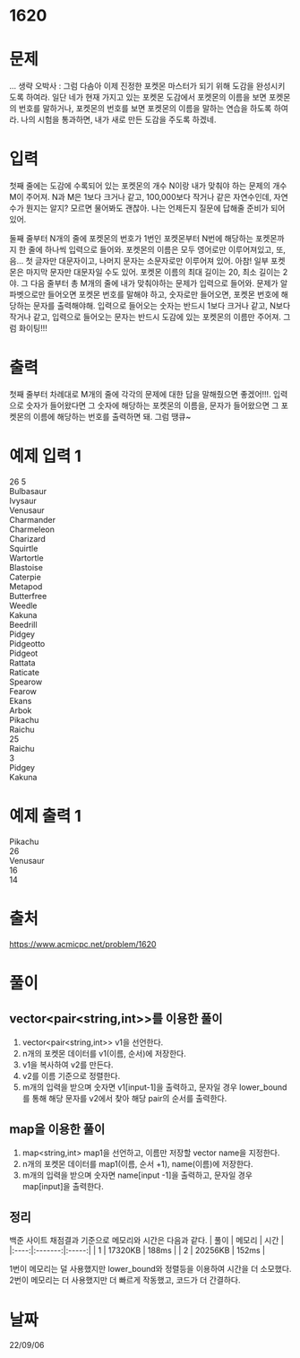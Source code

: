 # 1620

# 문제
... 생략
오박사 : 그럼 다솜아 이제 진정한 포켓몬 마스터가 되기 위해 도감을 완성시키도록 하여라. 일단 네가 현재 가지고 있는 포켓몬 도감에서 포켓몬의 이름을 보면 포켓몬의 번호를 말하거나, 포켓몬의 번호를 보면 포켓몬의 이름을 말하는 연습을 하도록 하여라. 나의 시험을 통과하면, 내가 새로 만든 도감을 주도록 하겠네.

# 입력
첫째 줄에는 도감에 수록되어 있는 포켓몬의 개수 N이랑 내가 맞춰야 하는 문제의 개수 M이 주어져. N과 M은 1보다 크거나 같고, 100,000보다 작거나 같은 자연수인데, 자연수가 뭔지는 알지? 모르면 물어봐도 괜찮아. 나는 언제든지 질문에 답해줄 준비가 되어있어.

둘째 줄부터 N개의 줄에 포켓몬의 번호가 1번인 포켓몬부터 N번에 해당하는 포켓몬까지 한 줄에 하나씩 입력으로 들어와. 포켓몬의 이름은 모두 영어로만 이루어져있고, 또, 음... 첫 글자만 대문자이고, 나머지 문자는 소문자로만 이루어져 있어. 아참! 일부 포켓몬은 마지막 문자만 대문자일 수도 있어. 포켓몬 이름의 최대 길이는 20, 최소 길이는 2야. 그 다음 줄부터 총 M개의 줄에 내가 맞춰야하는 문제가 입력으로 들어와. 문제가 알파벳으로만 들어오면 포켓몬 번호를 말해야 하고, 숫자로만 들어오면, 포켓몬 번호에 해당하는 문자를 출력해야해. 입력으로 들어오는 숫자는 반드시 1보다 크거나 같고, N보다 작거나 같고, 입력으로 들어오는 문자는 반드시 도감에 있는 포켓몬의 이름만 주어져. 그럼 화이팅!!!

# 출력
첫째 줄부터 차례대로 M개의 줄에 각각의 문제에 대한 답을 말해줬으면 좋겠어!!!. 입력으로 숫자가 들어왔다면 그 숫자에 해당하는 포켓몬의 이름을, 문자가 들어왔으면 그 포켓몬의 이름에 해당하는 번호를 출력하면 돼. 그럼 땡큐~

# 예제 입력 1 
26 5  
Bulbasaur  
Ivysaur  
Venusaur  
Charmander  
Charmeleon  
Charizard  
Squirtle  
Wartortle  
Blastoise  
Caterpie  
Metapod  
Butterfree  
Weedle  
Kakuna  
Beedrill  
Pidgey  
Pidgeotto  
Pidgeot  
Rattata  
Raticate  
Spearow  
Fearow  
Ekans  
Arbok  
Pikachu  
Raichu  
25  
Raichu  
3  
Pidgey  
Kakuna  

# 예제 출력 1 
Pikachu  
26  
Venusaur  
16  
14  
 
# 출처 
https://www.acmicpc.net/problem/1620

# 풀이
## vector<pair<string,int>>를 이용한 풀이
1. vector<pair<string,int>> v1을 선언한다.
2. n개의 포켓몬 데이터를 v1(이름, 순서)에 저장한다.
3. v1을 복사하여 v2를 만든다.
4. v2를 이름 기준으로 정렬한다.
5. m개의 입력을 받으며 숫자면 v1[input-1]을 출력하고, 문자일 경우 lower_bound를 통해 해당 문자를 v2에서 찾아 해당 pair의 순서를 출력한다.

## map을 이용한 풀이
1. map<string,int> map1을 선언하고, 이름만 저장할 vector<string> name을 지정한다.
2. n개의 포켓몬 데이터를 map1(이름, 순서 +1), name(이름)에 저장한다.
3. m개의 입력을 받으며 숫자면 name[input -1]을 출력하고, 문자일 경우 map[input]을 출력한다.

## 정리
백준 사이트 채점결과 기준으로 메모리와 시간은 다음과 같다.
| 풀이 |  메모리 |  시간 |
|:----:|:-------:|:-----:|
|   1  | 17320KB | 188ms |
|   2  | 20256KB | 152ms |

1번이 메모리는 덜 사용했지만 lower_bound와 정렬등을 이용하여 시간을 더 소모했다.  
2번이 메모리는 더 사용했지만 더 빠르게 작동했고, 코드가 더 간결하다.

# 날짜
22/09/06
